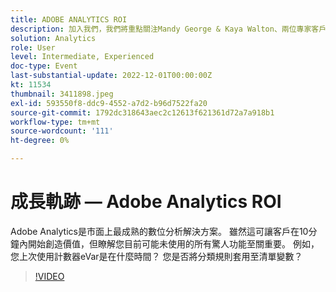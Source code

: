 ```yaml
---
title: ADOBE ANALYTICS ROI
description: 加入我們，我們將重點關注Mandy George & Kaya Walton、兩位專家客戶和Adobe Analytics使用者。 每個人都將分享他們最精通的Adobe Analytics秘訣或技巧。 他們的工作階段之後會有一個機會即時提出問題。 您不想錯過此專案。
solution: Analytics
role: User
level: Intermediate, Experienced
doc-type: Event
last-substantial-update: 2022-12-01T00:00:00Z
kt: 11534
thumbnail: 3411898.jpeg
exl-id: 593550f8-ddc9-4552-a7d2-b96d7522fa20
source-git-commit: 1792dc318643aec2c12613f621361d72a7a918b1
workflow-type: tm+mt
source-wordcount: '111'
ht-degree: 0%

---
```


# 成長軌跡 — Adobe Analytics ROI

Adobe Analytics是市面上最成熟的數位分析解決方案。 雖然這可讓客戶在10分鐘內開始創造價值，但瞭解您目前可能未使用的所有驚人功能至關重要。 例如，您上次使用計數器eVar是在什麼時間？ 您是否將分類規則套用至清單變數？

>[!VIDEO](https://video.tv.adobe.com/v/3411898/?quality=12&learn=on)
